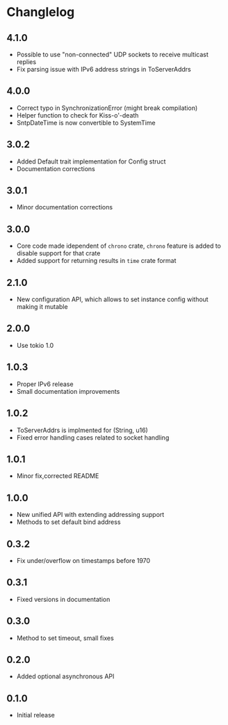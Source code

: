 # Changlelog

## 4.1.0
- Possible to use "non-connected" UDP sockets to receive multicast replies
- Fix parsing issue with IPv6 address strings in ToServerAddrs

## 4.0.0
- Correct typo in SynchronizationError (might break compilation)
- Helper function to check for Kiss-o'-death
- SntpDateTime is now convertible to SystemTime

## 3.0.2
- Added Default trait implementation for Config struct
- Documentation corrections

## 3.0.1
- Minor documentation corrections

## 3.0.0
- Core code made idependent of `chrono` crate, `chrono` feature is added to disable support for that crate
- Added support for returning results in `time` crate format

## 2.1.0
- New configuration API, which allows to set instance config without making it mutable

## 2.0.0
- Use tokio 1.0

## 1.0.3
- Proper IPv6 release
- Small documentation improvements

## 1.0.2
- ToServerAddrs is implmented for (String, u16)
- Fixed error handling cases related to socket handling

## 1.0.1
- Minor fix,corrected README

## 1.0.0
- New unified API with extending addressing support
- Methods to set default bind address

## 0.3.2
- Fix under/overflow on timestamps before 1970

## 0.3.1
- Fixed versions in documentation

## 0.3.0
- Method to set timeout, small fixes

## 0.2.0
- Added optional asynchronous API

## 0.1.0
- Initial release